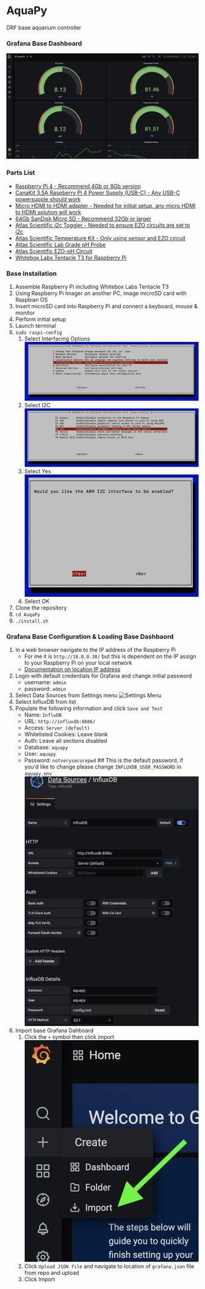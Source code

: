 # AquaPy
DRF base aquarium controller

### Grafana Base Dashboard
![Screenshot of main page](docs/screenshots/GrafanaDashboard.png "Default Grafana Dashboard")

### Parts List
* [Raspberry Pi 4 - Recommend 4Gb or 8Gb version](https://www.amazon.com/gp/product/B07TC2BK1X/ref=ppx_yo_dt_b_asin_title_o04_s00?ie=UTF8&psc=1)
* [CanaKit 3.5A Raspberry Pi 4 Power Supply (USB-C) - Any USB-C powersupple _should_ work](https://www.amazon.com/gp/product/B07TYQRXTK/ref=ppx_yo_dt_b_asin_title_o04_s00?ie=UTF8&psc=1)
* [Micro HDMI to HDMI adapter - Needed for initial setup, any micro HDMI to HDMI solution will work](https://www.amazon.com/gp/product/B07RZX9MCS/ref=ppx_yo_dt_b_asin_title_o02_s00?ie=UTF8&psc=1)
* [64Gb SanDisk Micro SD - Recommend 32Gb or larger](https://www.amazon.com/gp/product/B073JYVKNX/ref=ppx_yo_dt_b_asin_title_o01_s00?ie=UTF8&psc=1&tag=reef2reef-20)
* [Atlas Scientific i2c Toggler - Needed to ensure EZO circuits are set to i2c](https://www.amazon.com/gp/product/B07P9SDPTG/ref=ppx_yo_dt_b_asin_title_o00_s00?ie=UTF8&psc=1&tag=reef2reef-20)
* [Atlas Scientific Temperature Kit - Only using sensor and EZO circuit](https://www.amazon.com/gp/product/B07KYWJJY6/ref=ppx_yo_dt_b_asin_title_o04_s00?ie=UTF8&psc=1&tag=reef2reef-20)
* [Atlas Scientific Lab Grade pH Probe](https://www.amazon.com/gp/product/B086DYDXTL/ref=ppx_yo_dt_b_asin_title_o04_s01?ie=UTF8&psc=1&tag=reef2reef-20)
* [Atlas Scientific EZO-pH Circuit](https://www.amazon.com/gp/product/B00641R1PQ/ref=ppx_yo_dt_b_asin_title_o04_s02?ie=UTF8&psc=1&tag=reef2reef-20)
* [Whitebox Labs Tentacle T3 for Raspberry Pi](https://www.amazon.com/gp/product/B07PTNK9RP/ref=ppx_yo_dt_b_asin_title_o04_s03?ie=UTF8&psc=1&tag=reef2reef-20)

### Base Installation
1. Assemble Raspberry Pi including Whitebox Labs Tentacle T3
2. Using Raspberry Pi Imager on another PC, image microSD card with Raspbian OS
3. Insert microSD card into Raspberry Pi and connect a keyboard, mouse & monitor
4. Perform initial setup
5. Launch terminal
6. `sudo raspi-config`
    1. Select Interfacing Options
    ![Interfacing Options](docs/screenshots/RaspiConfig.png "sudo raspi-config")
    2. Select I2C
    ![I2C](docs/screenshots/RaspiConfigInterfacing.png "sudo raspi-config")
    3. Select Yes 
    ![I2C Enabling](docs/screenshots/RaspiConfigInterfacingI2C.png "sudo raspi-config")
    4. Select OK
7. Clone the repository
8. `cd AuqaPy`
9. `./install.sh`

### Grafana Base Configuration & Loading Base Dashbaord
1. In a web browser navigate to the IP address of the Raspberry Pi
    * For me it is `http://10.0.0.38/` but this is dependent on the IP assign to your Raspberry Pi on your local network
    * [Documentation on location IP address](https://www.raspberrypi.org/documentation/remote-access/ip-address.md)
2. Login with default credentials for Grafana and change initial password
    * username: `admin`
    * password: `admin`
3. Select Data Sources from Settings menu
![Settings Menu](docs/screenshots/GrafanaDatasourcedMenu.png "Settings Menu")
4. Select InfluxDB from list
5. Populate the following information and click `Save and Test`
    * Name: `InfluDB`
    * URL: `http://influxdb:8086/`
    * Access: `Server (default)`
    * Whitelisted Cookies: Leave blank
    * Auth: Leave all sections disabled
    * Database: `aquapy`
    * User: `aquapy`
    * Password: `notverysecurepwd` ## This is the default password, if you'd like to change please change `INFLUXDB_USER_PASSWORD` in `aquapy.env`
![Configure InfluxDB](docs/screenshots/GrafanaDatasourceAddInflux.png "Configure InfluxDB")
6. Import base Grafana Dahboard
    1. Click the `+` symbol then click import
    ![Import](docs/screenshots/GrafanaImportBaseDashboard.png "Import")
    2. Click `Upload JSON file` and navigate to location of `grafana.json` file from repo and upload
    3. Click Import
